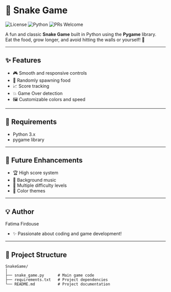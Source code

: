 # 🐍 Snake Game

![License](https://img.shields.io/github/license/fatima-firdouse/SnakeGame?color=brightgreen)
![Python](https://img.shields.io/badge/Python-3.x-blue.svg)
![PRs Welcome](https://img.shields.io/badge/PRs-welcome-brightgreen.svg)

A fun and classic **Snake Game** built in Python using the **Pygame** library.  
Eat the food, grow longer, and avoid hitting the walls or yourself! 🚀

---

## ✨ Features

- 🎮 Smooth and responsive controls
- 🍎 Randomly spawning food
- 📈 Score tracking
- 💥 Game Over detection
- 🖼️ Customizable colors and speed

---
## 📌 Requirements

- Python 3.x
- pygame library

---

## 🚀 Future Enhancements

- 🏆 High score system
- 🎵 Background music
- 🐍 Multiple difficulty levels
- 🌈 Color themes

---
## 💡 Author

Fatima Firdouse
- ✨ Passionate about coding and game development!
---
## 📂 Project Structure

```plaintext
SnakeGame/
│
├── snake_game.py      # Main game code
├── requirements.txt   # Project dependencies
└── README.md          # Project documentation
